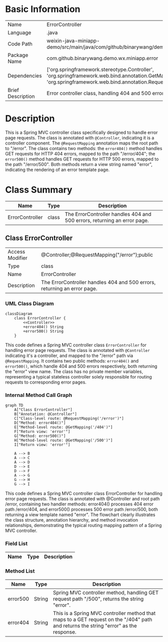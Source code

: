 # Basic Information

|      |      |
|------|------|
| Name | ErrorController |
| Language | .java |
| Code Path | weixin-java-miniapp-demo/src/main/java/com/github/binarywang/demo/wx/miniapp/error/ErrorController.java |
| Package Name | com.github.binarywang.demo.wx.miniapp.error |
| Dependencies | ['org.springframework.stereotype.Controller', 'org.springframework.web.bind.annotation.GetMapping', 'org.springframework.web.bind.annotation.RequestMapping'] |
| Brief Description | Error controller class, handling 404 and 500 errors, returning error pages. |

# Description

This is a Spring MVC controller class specifically designed to handle error page requests. The class is annotated with `@Controller`, indicating it is a controller component. The `@RequestMapping` annotation maps the root path to "/error". The class contains two methods: the `error404()` method handles GET requests for HTTP 404 errors, mapped to the path "/error/404"; the `error500()` method handles GET requests for HTTP 500 errors, mapped to the path "/error/500". Both methods return a view string named "error", indicating the rendering of an error template page.

# Class Summary

| Name   | Type  | Description |
|-------|------|-------------|
| ErrorController | class | The ErrorController handles 404 and 500 errors, returning an error page. |



## Class ErrorController

|      |      |
|------|------|
| Access Modifier | @Controller;@RequestMapping("/error");public |
| Type | class |
| Name | ErrorController |
| Description | The ErrorController handles 404 and 500 errors, returning an error page. |


### UML Class Diagram

```mermaid
classDiagram
    class ErrorController {
        <<Controller>>
        +error404() String
        +error500() String
    }
```

This code defines a Spring MVC controller class `ErrorController` for handling error page requests. The class is annotated with `@Controller` indicating it's a controller, and mapped to the "/error" path via `@RequestMapping`. It contains two public methods: `error404()` and `error500()`, which handle 404 and 500 errors respectively, both returning the "error" view name. The class has no private member variables, representing a typical stateless controller solely responsible for routing requests to corresponding error pages.


### Internal Method Call Graph

```mermaid
graph TD
    A["Class ErrorController"]
    B["Annotation: @Controller"]
    C["Class-level route: @RequestMapping('/error')"]
    D["Method: error404()"]
    E["Method-level route: @GetMapping('/404')"]
    F["Return view: 'error'"]
    G["Method: error500()"]
    H["Method-level route: @GetMapping('/500')"]
    I["Return view: 'error'"]

    A --> B
    A --> C
    A --> D
    D --> E
    D --> F
    A --> G
    G --> H
    G --> I
```

This code defines a Spring MVC controller class ErrorController for handling error page requests. The class is annotated with @Controller and root path /error, containing two handler methods: error404() processes 404 error path /error/404, and error500() processes 500 error path /error/500, both returning a view template named "error". The flowchart clearly illustrates the class structure, annotation hierarchy, and method invocation relationships, demonstrating the typical routing mapping pattern of a Spring MVC controller.

### Field List

| Name  | Type  | Description |
|-------|-------|------|

### Method List

| Name  | Type  | Description |
|-------|-------|------|
| error500 | String | Spring MVC controller method, handling GET request path "/500", returns the string "error". |
| error404 | String | This is a Spring MVC controller method that maps to a GET request on the "/404" path and returns the string "error" as the response. |




